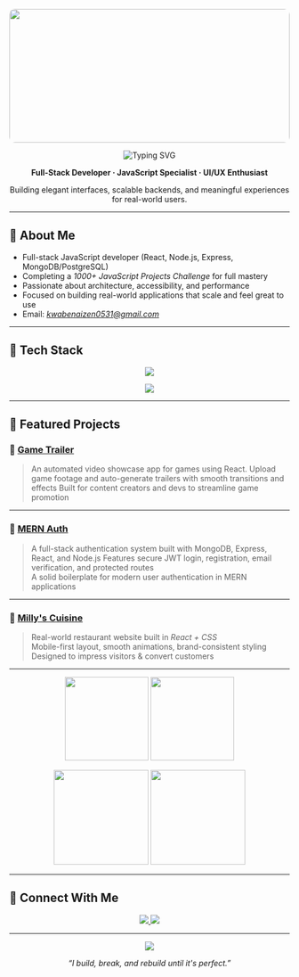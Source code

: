 

<!--
**KwabenaIzen/KwabenaIzen** is a ✨ _special_ ✨ repository because its `README.md` (this file) appears on your GitHub profile.

Here are some ideas to get you started:

- 🔭 I’m currently working on ...
- 🌱 I’m currently learning ...
- 👯 I’m looking to collaborate on ...
- 🤔 I’m looking for help with ...
- 💬 Ask me about ...
- 📫 How to reach me: ...
- 😄 Pronouns: ...
- ⚡ Fun fact: ...
-->
<!-- HEADER: Banner -->
<p align="center">
  <img
    src="https://camo.githubusercontent.com/64caf9016869591bbcf79720ad78d0645d4ae11549961c8f47f9cb595838b2e3/68747470733a2f2f63646e612e61727473746174696f6e2e636f6d2f702f6173736574732f696d616765732f696d616765732f3032312f3732302f3932302f6f726967696e616c2f706978656c2d6a6566662d6d6172696f2e6769663f31353732373039343333"
    style="width: 100%; height: 240px; object-fit: cover; border-radius: 10px;"
  />
</p>

<!-- Typing Intro -->
<p align="center">
  <img src="https://readme-typing-svg.demolab.com?font=Fira+Code&weight=600&size=40&pause=1000&color=F97316&center=true&vCenter=true&width=600&lines=Hi,+I'm+Kwabena+Izen;" alt="Typing SVG" />
</p>

<p align="center"><strong>Full-Stack Developer · JavaScript Specialist · UI/UX Enthusiast</strong></p>
<p align="center">Building elegant interfaces, scalable backends, and meaningful experiences for real-world users.</p>

---

## 🔹 About Me

* Full-stack JavaScript developer (React, Node.js, Express, MongoDB/PostgreSQL)
* Completing a *1000+ JavaScript Projects Challenge* for full mastery
* Passionate about architecture, accessibility, and performance
* Focused on building real-world applications that scale and feel great to use
* Email: *[kwabenaizen0531@gmail.com](mailto:kwabenaizen0531@gmail.com)*

---

## 🔹 Tech Stack

<p align="center">
  <img src="https://skillicons.dev/icons?i=js,ts,react,nodejs,express,postgres,mongodb,html,css,tailwind,git,github" />
</p>

<p align="center">
  <img src="https://img.shields.io/badge/Full%20Stack-JS%20%7C%20TS%20%7C%20React%20%7C%20Node%20%7C%20Express%20%7C%20SQL%2FNoSQL-blueviolet?style=for-the-badge&logo=javascript&logoColor=white" />
</p>

---

## 🔹 Featured Projects

### 🔹 [Game Trailer](https://github.com/KwabenaIzen/game-trailer-auto-vi)
> An automated video showcase app for games using React.
> Upload game footage and auto-generate trailers with smooth transitions and effects 
> Built for content creators and devs to streamline game promotion


---

### 🔹 [MERN Auth](https://github.com/KwabenaIzen/MERN-Auth)
> A full-stack authentication system built with MongoDB, Express, React, and Node.js
> Features secure JWT login, registration, email verification, and protected routes  
> A solid boilerplate for modern user authentication in MERN applications

---

### 🔹 [Milly's Cuisine](https://www.millyscuisine.com/)
> Real-world restaurant website built in *React + CSS*  
> Mobile-first layout, smooth animations, brand-consistent styling  
> Designed to impress visitors & convert customers

---

<!-- GitHub Stats - 2x2 Grid Layout -->
<p align="center">
  <img
    src="https://github-readme-stats.vercel.app/api?username=kwabenaizen&show_icons=true&theme=radical&hide_title=true&hide_border=true&border_radius=10&custom_title=GitHub+Stats"
    height="150"
  />
  <img
    src="https://github-readme-streak-stats.herokuapp.com/?user=KwabenaIzen&theme=radical&hide_border=true&border_radius=10"
    height="150"
  />
</p>

<p align="center">
  <img
    src="https://github-readme-stats.vercel.app/api/top-langs/?username=KwabenaIzen&layout=compact&theme=radical&hide_border=true&border_radius=10&langs_count=6"
    height="170"
  />
  <img
    src="https://github-profile-summary-cards.vercel.app/api/cards/productive-time?username=KwabenaIzen&theme=radical"
    height="170"
  />
</p>


---

## 🔹 Connect With Me

<p align="center">
  <a href="https://linkedin.com/in/kwabena-izen">
    <img src="https://img.shields.io/badge/LinkedIn-0A66C2?style=for-the-badge&logo=linkedin&logoColor=white"/>
  </a>
  <a href="mailto:Kwabenaizen0531@gmail.com">
    <img src="https://img.shields.io/badge/Email-D14836?style=for-the-badge&logo=gmail&logoColor=white"/>
  </a>
 
</p>

---

<p align="center">
  <img src="https://komarev.com/ghpvc/?username=Emmanuelhexer&style=flat-square&color=orange" />
</p>

<p align="center"><em>“I build, break, and rebuild until it's perfect.”</em></p>
